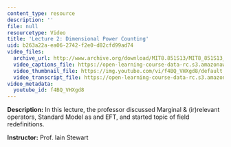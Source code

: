 ```yaml
---
content_type: resource
description: ''
file: null
resourcetype: Video
title: 'Lecture 2: Dimensional Power Counting'
uid: b263a22a-ea06-2742-f2e0-d82cfd99ad74
video_files:
  archive_url: http://www.archive.org/download/MIT8.851S13/MIT8_851S13_lec02_300k.mp4
  video_captions_file: https://open-learning-course-data-rc.s3.amazonaws.com/8-851-effective-field-theory-spring-2013/a4f53ef437cf56a08275dffb0f9dd791_f4BQ_VHXgd8.vtt
  video_thumbnail_file: https://img.youtube.com/vi/f4BQ_VHXgd8/default.jpg
  video_transcript_file: https://open-learning-course-data-rc.s3.amazonaws.com/8-851-effective-field-theory-spring-2013/60d5d4783b24b969991053491e00f73e_f4BQ_VHXgd8.pdf
video_metadata:
  youtube_id: f4BQ_VHXgd8
---
```


**Description:** In this lecture, the professor discussed Marginal & (ir)relevant operators, Standard Model as and EFT, and started topic of field redefinitions.

**Instructor:** Prof. Iain Stewart